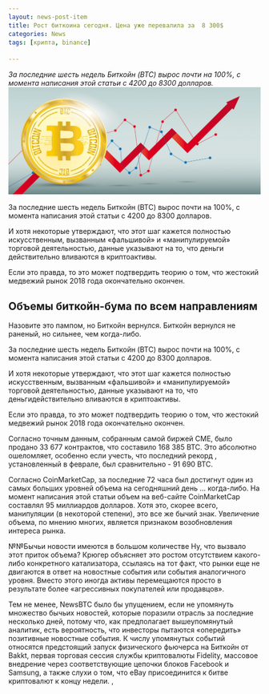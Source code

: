 ```yaml
---
layout: news-post-item
title: Рост биткоина сегодня. Цена уже перевалила за  8 300$
categories: News
tags: [крипта, binance]

---
```

*За последние шесть недель Биткойн (BTC) вырос почти на 100%, с момента написания этой статьи с 4200 до 8300 долларов.*
![btc рост](/images/news/btc-rost.jpeg)

За последние шесть недель Биткойн (BTC) вырос почти на 100%, с момента написания этой статьи с 4200 до 8300 долларов. 

И хотя некоторые утверждают, что этот шаг кажется полностью искусственным, вызванным «фальшивой» и «манипулируемой» торговой деятельностью, данные указывают на то, что деньги действительно вливаются в криптоактивы.

Если это правда, то это может подтвердить теорию о том, что жестокий медвежий рынок 2018 года окончательно окончен.

## Объемы биткойн-бума по всем направлениям
Назовите это пампом,  но Биткойн вернулся. Биткойн вернулся не раненый, но сильнее, чем когда-либо.

За последние шесть недель Биткойн (BTC) вырос почти на 100%, с момента написания этой статьи с 4200 до 8300 долларов. 

И хотя некоторые утверждают, что этот шаг кажется полностью искусственным, вызванным «фальшивой» и «манипулируемой» торговой деятельностью, данные указывают на то, что деньгидействительно вливаются в криптоактивы.

Если это правда, то это может подтвердить теорию о том, что жестокий медвежий рынок 2018 года окончательно окончен.

Согласно точным данным, собранным самой биржей CME, было продано 33 677 контрактов, что составило 168 385 BTC. Это абсолютно ошеломляет, особенно если учесть, что последний рекорд , установленный в феврале, был сравнительно - 91 690 BTC.

Согласно CoinMarketCap, за последние 72 часа был достигнут один из самых больших уровней объема на сегодняшний день ... когда-либо. На момент написания этой статьи объем  на веб-сайте CoinMarketCap составлял 95 миллиардов долларов. Хотя это, скорее всего, манипуляции (в некоторой степени), это все же бычий знак. Увеличение объема, по мнению многих, является признаком возобновления интереса рынка.


№№Бычьи новости имеются в большом количестве
Ну, что вызвало этот приток объема?
Крюгер объясняет это ростом отсутствием какого-либо конкретного катализатора, ссылаясь на тот факт, что рынки еще не двигаются в ответ на новостные события или события аналогичного уровня. Вместо этого иногда активы перемещаются просто в результате более «агрессивных покупателей или продавцов».

Тем не менее, NewsBTC было бы упущением, если не упомянуть множество бычьих новостей, которые поразили отрасль за последние несколько дней, потому что, как предполагает вышеупомянутый аналитик, есть вероятность, что инвесторы пытаются «опередить» позитивные новостные события. К числу упомянутых событий относятся предстоящий запуск физического фьючерса на Биткойн от Bakkt, первая торговая сессия службы криптовалюты Fidelity, массовое внедрение через соответствующие цепочки блоков Facebook и Samsung, а также слухи о том, что  eBay присоединится к битве криптовалют  к концу недели. ,
